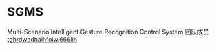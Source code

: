 # SGMS
 
Multi-Scenario Intelligent Gesture Recognition Control System
团队成员[tghrdwadhaihfoiw](https://github.com/tghrdwadhaihfoiw),[666lih](https://github.com/666lih)
